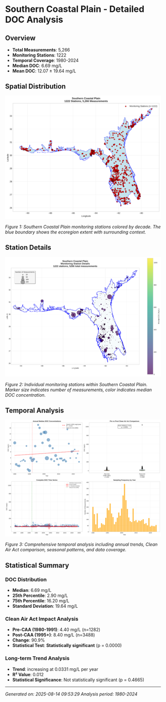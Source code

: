 # Southern Coastal Plain - Detailed DOC Analysis

## Overview
- **Total Measurements**: 5,266
- **Monitoring Stations**: 1222
- **Temporal Coverage**: 1980-2024
- **Median DOC**: 6.69 mg/L
- **Mean DOC**: 12.07 ± 19.64 mg/L

## Spatial Distribution

![Ecoregion Overview](Southern_Coastal_Plain_overview_map.png)

*Figure 1: Southern Coastal Plain monitoring stations colored by decade. The blue boundary shows the ecoregion extent with surrounding context.*

## Station Details

![Station Details](Southern_Coastal_Plain_stations.png)

*Figure 2: Individual monitoring stations within Southern Coastal Plain. Marker size indicates number of measurements, color indicates median DOC concentration.*

## Temporal Analysis

![Time Series Analysis](Southern_Coastal_Plain_timeseries.png)

*Figure 3: Comprehensive temporal analysis including annual trends, Clean Air Act comparison, seasonal patterns, and data coverage.*

## Statistical Summary

### DOC Distribution
- **Median**: 6.69 mg/L
- **25th Percentile**: 2.90 mg/L  
- **75th Percentile**: 16.20 mg/L
- **Standard Deviation**: 19.64 mg/L

### Clean Air Act Impact Analysis

- **Pre-CAA (1980-1991)**: 4.40 mg/L (n=1282)
- **Post-CAA (1995+)**: 8.40 mg/L (n=3488)
- **Change**: 90.9%
- **Statistical Test**: **Statistically significant** (p = 0.0000)

### Long-term Trend Analysis

- **Trend**: increasing at 0.0331 mg/L per year
- **R² Value**: 0.012
- **Statistical Significance**: Not statistically significant (p = 0.4665)


---
*Generated on: 2025-08-14 09:53:29*
*Analysis period: 1980-2024*
